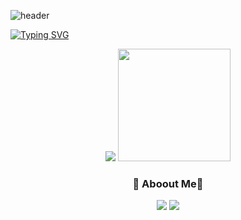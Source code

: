 ![header](https://capsule-render.vercel.app/api?type=waving&color=gradient&height=120&animation=fadeIn&section=footer&text=Hanbi-Kim&fontAlign=70)

[![Typing SVG](https://readme-typing-svg.herokuapp.com/?color=gradient&lines=Welcome+hanbi's+github&font=Redressed&size=30)](https://git.io/typing-svg)
<br>

<div align="center">

<!-- stats -->
<img src = "https://github-readme-stats.vercel.app/api?username=khbbbbi&show_icons=true&theme=onedark">
<img style="height:180px" src="https://github-readme-stats.vercel.app/api/top-langs/?username=khbbbbi&layout=compact&theme=nord&hide_border=true" />

<br>

<!-- 인스타,벨로그 -->
<h3>😬 Aboout Me😬</h3>

<a href="https://velog.io/@hamba" target="_blank"><img src="https://img.shields.io/badge/velog-82c59c?style=flat&logo=velog&logoColor=white"/></a>
<a href="https://www.instagram.com/o_ham.ba/" target="_blank"><img src="https://img.shields.io/badge/Instagram-e598b2?style=flat&logo=Instagram&logoColor=white"/></a>

